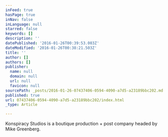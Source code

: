 ```yaml
---
inFeed: true
hasPage: true
inNav: false
inLanguage: null
starred: false
keywords: []
description: ''
datePublished: '2016-01-26T00:39:53.003Z'
dateModified: '2016-01-26T00:38:21.503Z'
title: ''
author: []
authors: []
publisher:
  name: null
  domain: null
  url: null
  favicon: null
sourcePath: _posts/2016-01-26-07437406-0594-4090-a7d5-a23189bbc202.md
published: true
url: 07437406-0594-4090-a7d5-a23189bbc202/index.html
_type: Article

---
```

Konspiracy Studios is a boutique production + post company headed by Mike Greenberg.